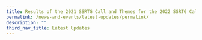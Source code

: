 ```yaml
---
title: Results of the 2021 SSRTG Call and Themes for the 2022 SSRTG Call
permalink: /news-and-events/latest-updates/permalink/
description: ""
third_nav_title: Latest Updates
---
```

